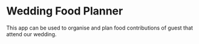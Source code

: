 # Wedding Food Planner

This app can be used to organise and plan food contributions of guest that attend our wedding.
